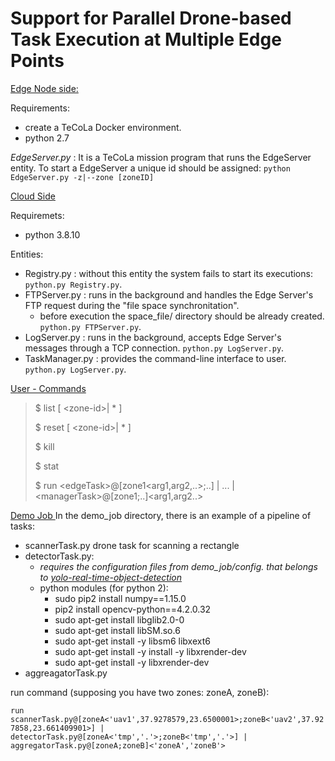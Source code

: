 # Support for Parallel Drone-based Task Execution at Multiple Edge Points

<u> Edge Node side: </u>

Requirements: 
- create a TeCoLa Docker environment. 
- python 2.7

*EdgeServer.py* : It is a TeCoLa mission program that runs the EdgeServer entity. To start a EdgeServer a unique id should be assigned:
 ``` python EdgeServer.py -z|--zone [zoneID] ```

<u> Cloud Side </u>

Requiremets:
- python 3.8.10

Entities:
- Registry.py : without this entity the system fails to start its executions:
``` python.py Registry.py ```.
- FTPServer.py : runs in the background and handles the Edge Server's FTP request during the "file space synchronitation".
    - before execution the space_file/ directory should be already created. 
 ``` python.py FTPServer.py ```.
 - LogServer.py : runs in the background, accepts Edge Server's messages through a TCP connection.
  ``` python.py LogServer.py ```.
 - TaskManager.py : provides the command-line interface to user.
  ``` python.py LogServer.py ```.
  
  <u> User - Commands </u>
  > $ list [ \<zone-id\>| \* ]
  > 
  > $ reset  [ \<zone-id\>| \* ]
  >
  > $ kill
  > 
  > $ stat
  >
  > $ run \<edgeTask\>@[zone1<arg1,arg2,..>;..] | ... | \<managerTask\>@[zone1;..]<arg1,arg2..>

  <u> Demo Job </u>
  In the demo_job directory, there is an example of a pipeline of tasks:
  * scannerTask.py drone task for scanning a rectangle
  * detectorTask.py: 
      - *requires the configuration files from demo_job/config. that belongs to [yolo-real-time-object-detection](https://pjreddie.com/darknet/yolo/)*
      - python modules (for python 2):
        - sudo pip2 install numpy==1.15.0
        - pip2 install opencv-python==4.2.0.32
        - sudo apt-get install libglib2.0-0
        - sudo apt-get install libSM.so.6
        - sudo apt-get install -y libsm6 libxext6
        - sudo apt-get install -y install -y libxrender-dev
        - sudo apt-get install -y  libxrender-dev
   * aggreagatorTask.py
  
  run command (supposing you have two zones: zoneA, zoneB): 
  
  
  ``` run scannerTask.py@[zoneA<'uav1',37.9278579,23.6500001>;zoneB<'uav2',37.927858,23.661409901>] | detectorTask.py@[zoneA<'tmp','.'>;zoneB<'tmp','.'>] | aggregatorTask.py@[zoneA;zoneB]<'zoneA','zoneB'> ```
